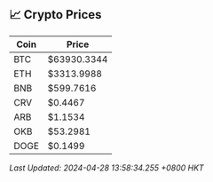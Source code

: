 ## 📈 Crypto Prices

| Coin | Price |
| ---- | ----- |
| BTC | $63930.3344 |
| ETH | $3313.9988 |
| BNB | $599.7616 |
| CRV | $0.4467 |
| ARB | $1.1534 |
| OKB | $53.2981 |
| DOGE | $0.1499 |

_Last Updated: 2024-04-28 13:58:34.255 +0800 HKT_